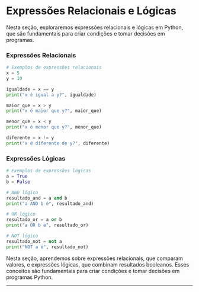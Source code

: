 # Expressões Relacionais e Lógicas

Nesta seção, exploraremos expressões relacionais e lógicas em Python, que são fundamentais para criar condições e tomar decisões em programas.

### Expressões Relacionais
```python
# Exemplos de expressões relacionais
x = 5
y = 10

igualdade = x == y
print("x é igual a y?", igualdade)

maior_que = x > y
print("x é maior que y?", maior_que)

menor_que = x < y
print("x é menor que y?", menor_que)

diferente = x != y
print("x é diferente de y?", diferente)
```

### Expressões Lógicas
```python
# Exemplos de expressões lógicas
a = True
b = False

# AND lógico
resultado_and = a and b
print("a AND b é", resultado_and)

# OR lógico
resultado_or = a or b
print("a OR b é", resultado_or)

# NOT lógico
resultado_not = not a
print("NOT a é", resultado_not)
```

Nesta seção, aprendemos sobre expressões relacionais, que comparam valores, e expressões lógicas, que combinam resultados booleanos. Esses conceitos são fundamentais para criar condições e tomar decisões em programas Python.

---

